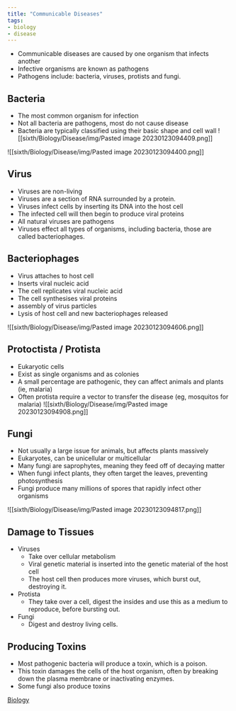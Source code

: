 ```yaml
---
title: "Communicable Diseases"
tags:
- biology
- disease
---
```


- Communicable diseases are caused by one organism that infects another
- Infective organisms are known as pathogens
- Pathogens include: bacteria, viruses, protists and fungi.

## Bacteria

- The most common organism for infection
- Not all bacteria are pathogens, most do not cause disease
- Bacteria are typically classified using their basic shape and cell wall
![[sixth/Biology/Disease/img/Pasted image 20230123094409.png]]

![[sixth/Biology/Disease/img/Pasted image 20230123094400.png]]


## Virus

- Viruses are non-living
- Viruses are a section of RNA surrounded by a protein.
- Viruses infect cells by inserting its DNA into the host cell
- The infected cell will then begin to produce viral proteins
- All natural viruses are pathogens
- Viruses effect all types of organisms, including bacteria, those are called bacteriophages.


## Bacteriophages

- Virus attaches to host cell
- Inserts viral nucleic acid
- The cell replicates viral nucleic acid
- The cell synthesises viral proteins
- assembly of virus particles
- Lysis of host cell and new bacteriophages released

![[sixth/Biology/Disease/img/Pasted image 20230123094606.png]]

## Protoctista / Protista

- Eukaryotic cells
- Exist as single organisms and as colonies
- A small percentage are pathogenic, they can affect animals and plants (ie, malaria)
- Often protista require a vector to transfer the disease (eg, mosquitos for malaria)
![[sixth/Biology/Disease/img/Pasted image 20230123094908.png]]

## Fungi

- Not usually a large issue for animals, but affects plants massively
- Eukaryotes, can be unicellular or multicellular
- Many fungi are saprophytes, meaning they feed off of decaying matter
- When fungi infect plants, they often target the leaves, preventing photosynthesis
- Fungi produce many millions of spores that rapidly infect other organisms

![[sixth/Biology/Disease/img/Pasted image 20230123094817.png]]

## Damage to Tissues

- Viruses
	- Take over cellular metabolism
	- Viral genetic material is inserted into the genetic material of the host cell
	- The host cell then produces more viruses, which burst out, destroying it.
- Protista
	- They take over a cell, digest the insides and use this as a medium to reproduce, before bursting out.
- Fungi
	- Digest and destroy living cells.

## Producing Toxins

- Most pathogenic bacteria will produce a toxin, which is a poison.
- This toxin damages the cells of the host organism, often by breaking down the plasma membrane or inactivating enzymes.
- Some fungi also produce toxins




[Biology](/Biology)